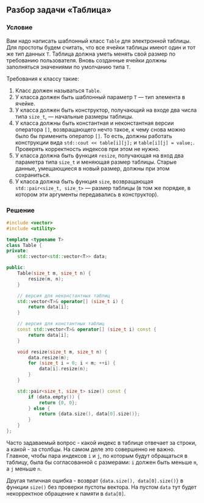 ## Разбор задачи «Таблица»

### Условие

Вам надо написать шаблонный класс `Table` для электронной таблицы.
Для простоты будем считать, что все ячейки таблицы имеют один и тот же тип данных `T`.
Таблица должна уметь менять свой размер по требованию пользователя.
Вновь созданные ячейки должны заполняться значениями по умолчанию типа `T`.

Требования к классу такие:
1. Класс должен называться `Table`.
2. У класса должен быть шаблонный параметр `T` — тип элемента в ячейке.
3. У класса должен быть конструктор, получающий на входе два числа типа `size_t`, — начальные размеры таблицы.
4. У класса должны быть константная и неконстантная версии оператора `[]`, возвращающего нечто такое, к чему снова можно было бы применить оператор `[]`.
То есть, должны работать конструкции вида `std::cout << table[i][j];` и `table[i][j] = value;`. Проверять корректность индексов при этом не нужно.
5. У класса должна быть функция `resize`, получающая на вход два параметра типа `size_t` и меняющая размер таблицы. Старые данные, умещающиеся в новый размер, должны при этом сохраниться.
6. У класса должна быть функция `size`, возвращающая `std::pair<size_t, size_t>` — размер таблицы (в том же порядке, в котором эти аргументы передавались в конструктор).


### Решение

```cpp
#include <vector>
#include <utility>

template <typename T>
class Table {
private:
    std::vector<std::vector<T>> data;

public:
    Table(size_t m, size_t n) {
        resize(m, n);
    }

    // версия для неконстантных таблиц
    std::vector<T>& operator[] (size_t i) {
        return data[i];
    }

    // версия для константных таблиц
    const std::vector<T>& operator[] (size_t i) const {
        return data[i];
    }

    void resize(size_t m, size_t n) {
        data.resize(m);
        for (size_t i = 0; i < m; ++i) {
            data[i].resize(n);
        }
    }

    std::pair<size_t, size_t> size() const {
        if (data.empty()) {
            return {0, 0};
        } else {
            return {data.size(), data[0].size()};
        }
    }
};
```

Часто задаваемый вопрос - какой индекс в таблице отвечает за строки, а какой - за столбцы. На самом деле это совершенно не важно.
Главное, чтобы пара индексов `i` и `j`, по которым будут обращаться в таблицу, была бы согласованной с размерами: `i` должен быть меньше `m`, а `j` меньше `n`.

Другая типичная ошибка - возврат `{data.size(), data[0].size()}` в функции `size()` без проверки пустоты вектора. На пустом `data` тут будет некорректное обращение к памяти в `data[0]`.